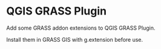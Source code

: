 # QGIS GRASS Plugin 
Add some GRASS addon extensions to QGIS GRASS Plugin.

Install them in GRASS GIS with g.extension before use.


